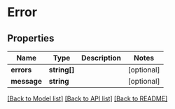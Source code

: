 # Error

## Properties
Name | Type | Description | Notes
------------ | ------------- | ------------- | -------------
**errors** | **string[]** |  | [optional] 
**message** | **string** |  | [optional] 

[[Back to Model list]](../../README.md#documentation-for-models) [[Back to API list]](../../README.md#documentation-for-api-endpoints) [[Back to README]](../../README.md)

